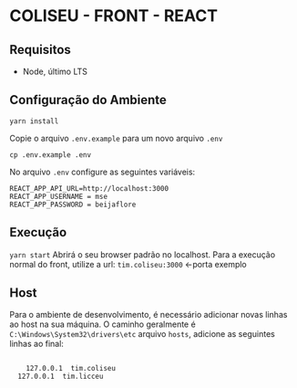 # COLISEU - FRONT - REACT

## Requisitos

- Node, último LTS

## Configuração do Ambiente

`yarn install`

Copie o arquivo `.env.example` para um novo arquivo `.env`

```
cp .env.example .env
```

No arquivo `.env` configure as seguintes variáveis:

```
REACT_APP_API_URL=http://localhost:3000
REACT_APP_USERNAME = mse
REACT_APP_PASSWORD = beijaflore
```

## Execução

`yarn start`
Abrirá o seu browser padrão no localhost.
Para a execução normal do front, utilize a url:
`tim.coliseu:3000` <-porta exemplo


## Host

Para o ambiente de desenvolvimento, é necessário adicionar novas linhas ao host na sua máquina.
O caminho geralmente é `C:\Windows\System32\drivers\etc` arquivo `hosts`, adicione as seguintes linhas ao final:

```

	127.0.0.1  tim.coliseu
  127.0.0.1  tim.licceu
```

